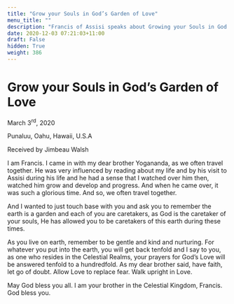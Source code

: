 ```yaml
---
title: "Grow your Souls in God’s Garden of Love"
menu_title: ""
description: "Francis of Assisi speaks about Growing your Souls in God’s Garden of Love"
date: 2020-12-03 07:21:03+11:00
draft: False
hidden: True
weight: 386
---
```

# Grow your Souls in God’s Garden of Love

March 3<sup>rd</sup>, 2020

Punaluu, Oahu, Hawaii, U.S.A

Received by Jimbeau Walsh



I am Francis. I came in with my dear brother Yogananda, as we often travel together. He was very influenced by reading about my life and by his visit to Assisi during his life and he had a sense that I watched over him then, watched him grow and develop and progress. And when he came over, it was such a glorious time. And so, we often travel together. 

And I wanted to just touch base with you and ask you to remember the earth is a garden and each of you are caretakers, as God is the caretaker of your souls, He has allowed you to be caretakers of this earth during these times. 

As you live on earth, remember to be gentle and kind and nurturing. For whatever you put into the earth, you will get back tenfold and I say to you, as one who resides in the Celestial Realms, your prayers for God’s Love will be answered tenfold to a hundredfold. As my dear brother said, have faith, let go of doubt. Allow Love to replace fear. Walk upright in Love. 

May God bless you all. I am your brother in the Celestial Kingdom, Francis. God bless you.